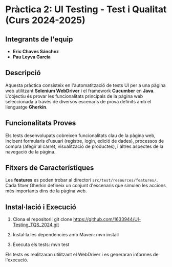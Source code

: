 # Pràctica 2: UI Testing - Test i Qualitat (Curs 2024-2025)

## Integrants de l'equip

- **Eric Chaves Sánchez**
- **Pau Leyva Garcia**

## Descripció

Aquesta pràctica consisteix en l'automatització de tests UI per a una pàgina web utilitzant **Selenium WebDriver** i el framework **Cucumber** en **Java**. L'objectiu és provar les funcionalitats principals de la pàgina web seleccionada a través de diversos escenaris de prova definits amb el llenguatge **Gherkin**.

## Funcionalitats Proves

Els tests desenvolupats cobreixen funcionalitats clau de la pàgina web, incloent formularis d'usuari (registre, login, edició de dades), processos de compra (afegir al carret, visualització de productes), i altres aspectes de la navegació de la pàgina.

## Fitxers de Característiques

Les **features** es poden trobar al directori `src/test/resources/features/`. Cada fitxer Gherkin defineix un conjunt d'escenaris que simulen les accions més importants dins de la pàgina web.

## Instal·lació i Execució

1. Clona el repositori: git clone https://github.com/1633944/UI-Testing_TQS_2024.git

2. Instal·la les dependències amb Maven: mvn install
   
3. Executa els tests: mvn test

Els tests es realitzaran utilitzant el WebDriver i es generaran informes de l'execució.





